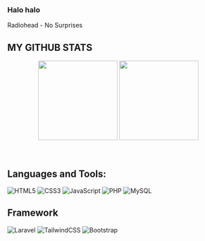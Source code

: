 ### Halo halo

Radiohead - No Surprises

## MY GITHUB STATS

<p align="center" >
  <img height="180em" src="https://github-readme-stats.vercel.app/api?username=Farish-Asqalani&show_icons=true&theme=tokyonight&hide_border=true"  />
  <img height="180em" src="https://github-readme-stats.vercel.app/api/top-langs?username=Farish-Asqalani&show_icons=true&locale=en&layout=compact&theme=tokyonight&hide_border=true" />
</p>

<br>

## Languages and Tools:
![HTML5](https://img.shields.io/badge/html5-%23E34F26.svg?style=for-the-badge&logo=html5&logoColor=white) ![CSS3](https://img.shields.io/badge/css3-%231572B6.svg?style=for-the-badge&logo=css3&logoColor=white) ![JavaScript](https://img.shields.io/badge/javascript-%23323330.svg?style=for-the-badge&logo=javascript&logoColor=%23F7DF1E) ![PHP](https://img.shields.io/badge/php-%23777BB4.svg?style=for-the-badge&logo=php&logoColor=white) 
![MySQL](https://img.shields.io/badge/mysql-%2300f.svg?style=for-the-badge&logo=mysql&logoColor=white)

## Framework
![Laravel](https://img.shields.io/badge/laravel-%23FF2D20.svg?style=for-the-badge&logo=laravel&logoColor=white)
![TailwindCSS](https://img.shields.io/badge/tailwindcss-%2338B2AC.svg?style=for-the-badge&logo=tailwind-css&logoColor=white)
![Bootstrap](https://img.shields.io/badge/bootstrap-%23563D7C.svg?style=for-the-badge&logo=bootstrap&logoColor=white)
